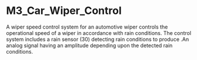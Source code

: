 # M3_Car_Wiper_Control
A wiper speed control system for an automotive wiper controls the operational speed of a wiper in accordance with rain conditions. The control system includes a rain sensor (30) detecting rain conditions to produce .An analog signal having an amplitude depending upon the detected rain conditions.
